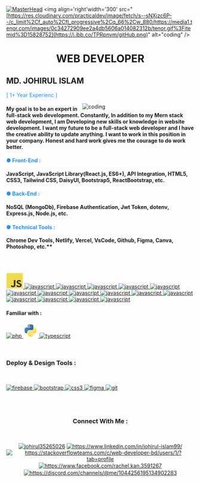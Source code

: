 [![MasterHead](https://i.ibb.co/TPRpnvm/gitHub.png)]([https://rishavchanda.io](https://i.ibb.co/TPRpnvm/gitHub.png))
<img align='right'width='300' src="[https://res.cloudinary.com/practicaldev/image/fetch/s--sNXjzc6P--/c_limit%2Cf_auto%2Cfl_progressive%2Cq_66%2Cw_880/https://media1.tenor.com/images/0c34272909ee2a4db5606a014082312b/tenor.gif%3Fitemid%3D15828752](https://i.ibb.co/TPRpnvm/gitHub.png)" alt="coding" />
<br/>
<h1 align="center">WEB DEVELOPER</h1>
<h2 align="bold"><span></span>MD. JOHIRUL ISLAM</h2> <p style="color:DodgerBlue"> [ 1+ Year Experienc ] </p>
 <img align='right'width='300' src="https://res.cloudinary.com/practicaldev/image/fetch/s--sNXjzc6P--/c_limit%2Cf_auto%2Cfl_progressive%2Cq_66%2Cw_880/https://media1.tenor.com/images/0c34272909ee2a4db5606a014082312b/tenor.gif%3Fitemid%3D15828752" alt="coding" />

<h4>
My goal is to be an expert in full-stack web development. Constantly, In addition to my Mern stack web development, I am Developing
new skills or knowledge in website development. I want my future to be a full-stack web developer and I have the creative ability to
update anything. I want to work in this position in your company. Honest and hard work gives me the courage to do work better.
</h4>


<b><b><h4 style="color:DodgerBlue;">● Front-End  :</h4></b> </b> <b> JavaScript, JavaScript Library(React.js, ES6+), API Integration, HTML5, CSS3, Tailwind CSS, DaisyUI, Bootstrap5, ReactBootstrap, etc. </b> 
<h4 style="color:DodgerBlue;"><b><b> ● Back-End  : </b></b> </h4>
 <b>NoSQL (MongoDb), Firebase Authentication, Jwt Token, dotenv, Express.js, Node.js, etc.</b> 
<h4 style="color:DodgerBlue;"><b><b>● Technical Tools : </b> </b></h4> 
<b>Chrome Dev Tools, Netlify, Vercel, VsCode, Github, Figma, Canva, Photoshop, etc.**</b> 
 
<br/><br/>
<!-- ------------language Icon---------- -->
<p>
<a width="100" href="https://developer.mozilla.org" target="_blank" rel="noreferrer"> <img src="https://raw.githubusercontent.com/devicons/devicon/master/icons/javascript/javascript-original.svg" alt="javascript" width="45" height="42"/> </a> 
<a width="100" href="https://developer.mozilla.org" target="_blank" rel="noreferrer"> <img src="https://cdn.iconscout.com/icon/free/png-256/react-1-282599.png?f=webp&w=256" alt="javascript" width="45" height="42"/> </a> 
<a width="100" href="https://developer.mozilla.org" target="_blank" rel="noreferrer"> <img src="https://www.rlogical.com/wp-content/uploads/2021/08/Rlogical-Blog-Images-thumbnail.png" alt="javascript" width="45" height="42"/> </a> <a width="100" href="https://developer.mozilla.org" target="_blank" rel="noreferrer"> <img src="https://repository-images.githubusercontent.com/347723622/92065800-865a-11eb-9626-dff3cb7fef55" alt="javascript" width="45" height="42"/> </a>
<a width="100" href="https://developer.mozilla.org" target="_blank" rel="noreferrer"> <img src="https://encrypted-tbn0.gstatic.com/images?q=tbn:ANd9GcTPWXoi7cy3HEsFJ8kqj7FQisLz0IBP9r7hW-4RysSgRZKI0BLQm46I0nn-PwKi2112FaU&usqp=CAU" alt="javascript" width="45" height="42"/> </a> 
<a width="100" href="https://developer.mozilla.org" target="_blank" rel="noreferrer"> <img src="https://wearenodev.github.io/img/icon/nodejs.png" alt="javascript" width="45" height="42"/> </a> 
<a width="100" href="https://developer.mozilla.org" target="_blank" rel="noreferrer"> <img src="https://static.javatpoint.com/mongodb/images/mongodb-tutorial.jpg" alt="javascript" width="45" height="42"/> </a><a width="100" href="https://developer.mozilla.org" target="_blank" rel="noreferrer"> <img src="https://upload.wikimedia.org/wikipedia/commons/4/4c/Typescript_logo_2020.svg" alt="javascript" width="45" height="42"/> </a>
<a width="100" href="https://developer.mozilla.org" target="_blank" rel="noreferrer"> <img src="https://miro.medium.com/max/480/1*Cnv3NyPBLkabjYUBJuZnBw.png" alt="javascript" width="45" height="42"/> </a><a width="100" href="https://developer.mozilla.org" target="_blank" rel="noreferrer"> <img src="https://yt3.googleusercontent.com/ikv41jMTr1uHGdILrJhvbfVJcDt4oqhwApKX37TjAleF_cRPbF2W-waj7uMnS5JySvnlvAlTCg=s900-c-k-c0x00ffffff-no-rj" alt="javascript" width="45" height="42"/> </a>
<a width="100" href="https://developer.mozilla.org" target="_blank" rel="noreferrer"> <img src="https://avatars.githubusercontent.com/u/2918581?s=280&v=4" alt="javascript" width="45" height="42"/> </a><a width="100" href="https://developer.mozilla.org" target="_blank" rel="noreferrer"> <img src="https://avatars.githubusercontent.com/u/6853419?s=200&v=4" alt="javascript" width="45" height="42"/> </a>
<a width="100" href="https://developer.mozilla.org" target="_blank" rel="noreferrer"> <img src="https://cdn.pixabay.com/photo/2017/08/05/11/16/logo-2582748_1280.png" alt="javascript" width="45" height="42"/> </a><a width="100" href="https://developer.mozilla.org" target="_blank" rel="noreferrer"> <img src="https://cdn.pixabay.com/photo/2017/08/05/11/16/logo-2582747_1280.png" alt="javascript" width="45" height="42"/> </a>
<a width="100" href="https://developer.mozilla.org" target="_blank" rel="noreferrer"> <img src="https://uploads-ssl.webflow.com/60dc218e7ea307ce2fff2db5/6173dd2687da6415b89e4642_256circle.png" alt="javascript" width="45" height="42"/> </a><a width="100" href="https://developer.mozilla.org" target="_blank" rel="noreferrer"> <img src="https://cms-assets.tutsplus.com/uploads/users/780/posts/39427/image-upload/68747470733a2f2f6769746875622e7375726d6f6e2e6d652f696d616765732f636f6d6d6f6e2f7377697065722d6c6f676f2e737667.svg" alt="javascript" width="45" height="42"/> </a>
</p>
<!-- ------------------------Familiar with -------------------------- -->
<h4 align="left"> <b>Familiar with :</b></h4>
<p align="left"><a href="" target="_blank" rel="noreferrer"> <img src="https://res.cloudinary.com/crunchbase-production/image/upload/c_lpad,h_256,w_256,f_auto,q_auto:eco,dpr_1/zfux3duacbq6swftbiuu" alt="php" width="40" height="40"/> </a> <a href="https://www.python.org" target="_blank" rel="noreferrer"> <img src="https://raw.githubusercontent.com/devicons/devicon/master/icons/python/python-original.svg" alt="python" width="40" height="40"/> </a> <a href="https://www.typescriptlang.org/" target="_blank" rel="noreferrer"> <img src="https://upload.wikimedia.org/wikipedia/commons/thumb/2/27/PHP-logo.svg/2560px-PHP-logo.svg.png" alt="typescript" width="40" height="40"/> </a> </p>
</br>
<!-- -----------------------Design Tools----------------- -->
<h3 align="left"><b>Deploy & Design Tools :</b></h3>
<br/>
<p align="left"> <a href="" target="_blank" rel="noreferrer"> <img src="https://enedino.com.br/media/portapp/img/Vercel_logo.png" alt="firebase" width="40" height="40"/> </a> <a href="" target="_blank" rel="noreferrer"> <img src="https://supertokens.com/img/logos/netlify.svg" alt="bootstrap" width="40" height="40"/> </a> <a href="https://www.w3schools" target="_blank" rel="noreferrer"> <img src="https://cdn.iconscout.com/icon/free/png-256/github-169-1174970.png" alt="css3" width="40" height="40"/> </a> <a href="https://www.figma.com/" target="_blank" rel="noreferrer"> <img src="https://cdn.iconscout.com/icon/free/png-256/figma-3521426-2944870.png " alt="figma" width="40" height="40"/> </a> <a href="https://git-scm.com/" target="_blank" rel="noreferrer"> <img src="https://www.freepnglogos.com/uploads/photoshop-png-logo/photoshop-cc-icon-png-logo-2.png" alt="git" width="40" height="40"/> </a>   </p>
</p>
<br/>
<br/>
<h3 align="center"> <b>Connect With Me :</b></h3>
<br/>

<p align="center">
<a href="https://twitter.com/johirul35265026" target="blank"><img align="center" src="https://www.edigitalagency.com.au/wp-content/uploads/Twitter-logo-png.png" alt="johirul35265026" height="35" width="35" /></a>
<a href="https://linkedin.com/in/https://www.linkedin.com/in/johirul-islam99/" target="blank"><img align="center" src="https://cdn-icons-png.flaticon.com/512/355/355994.png" alt="https://www.linkedin.com/in/johirul-islam99/" height="35" width="35" /></a>
<a href="https://www.instagram.com/rasel.khan.574206/" target="blank"><img align="center" src="https://cdn.iconscout.com/icon/free/png-256/instagram-1868978-1583142.png?f=webp&w=256" alt="https://stackoverflowteams.com/c/web-developer-bd/users/1/?tab=profile" height="35" width="35" /></a>
<a href="https://fb.com/https://www.facebook.com/rachel.kan.3591267" target="blank"><img align="center" src="https://raw.githubusercontent.com/rahuldkjain/github-profile-readme-generator/master/src/images/icons/Social/facebook.svg" alt="https://www.facebook.com/rachel.kan.3591267" height="35" width="35" /></a>
<a href="https://discord.gg/Md.Johirul Islam (rasel)#9775" target="blank"><img align="center" src="https://assets-global.website-files.com/6257adef93867e50d84d30e2/636e0a6a49cf127bf92de1e2_icon_clyde_blurple_RGB.png" alt="https://discord.com/channels/@me/1044256195134902283" height="35" width="35" /></a>
</p>

